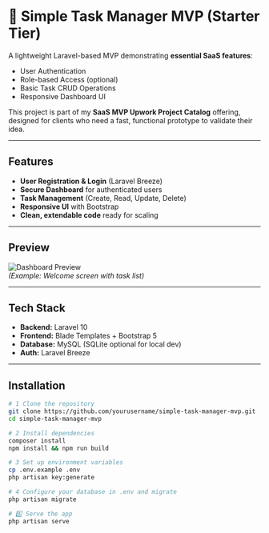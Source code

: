 # 📝 Simple Task Manager MVP (Starter Tier)

A lightweight Laravel-based MVP demonstrating **essential SaaS features**:  
- User Authentication
- Role-based Access (optional)
- Basic Task CRUD Operations
- Responsive Dashboard UI  

This project is part of my **SaaS MVP Upwork Project Catalog** offering, designed for clients who need a fast, functional prototype to validate their idea.

---

## Features
- **User Registration & Login** (Laravel Breeze)
- **Secure Dashboard** for authenticated users
- **Task Management** (Create, Read, Update, Delete)
- **Responsive UI** with Bootstrap
- **Clean, extendable code** ready for scaling

---

## Preview
![Dashboard Preview](screenshot.png)  
*(Example: Welcome screen with task list)*

---

## Tech Stack
- **Backend:** Laravel 10
- **Frontend:** Blade Templates + Bootstrap 5
- **Database:** MySQL (SQLite optional for local dev)
- **Auth:** Laravel Breeze

---

## Installation

```bash
# 1️ Clone the repository
git clone https://github.com/yourusername/simple-task-manager-mvp.git
cd simple-task-manager-mvp

# 2️ Install dependencies
composer install
npm install && npm run build

# 3️ Set up environment variables
cp .env.example .env
php artisan key:generate

# 4️ Configure your database in .env and migrate
php artisan migrate

# 5️⃣ Serve the app
php artisan serve
